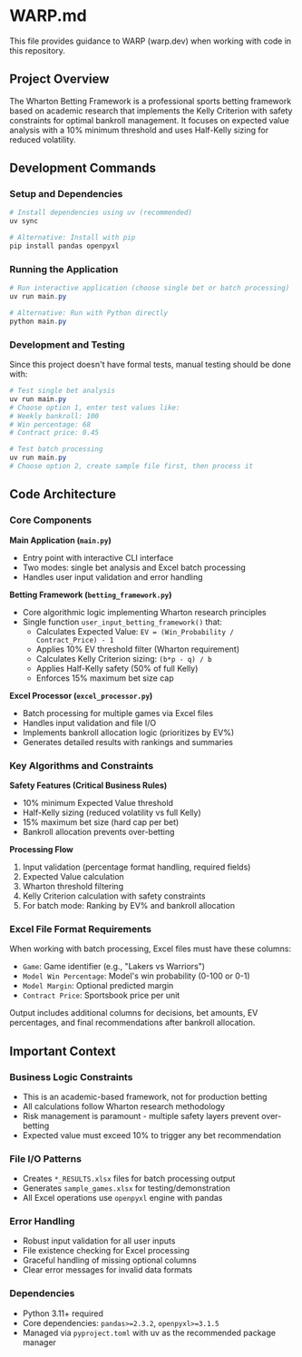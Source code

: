 # WARP.md

This file provides guidance to WARP (warp.dev) when working with code in this repository.

## Project Overview

The Wharton Betting Framework is a professional sports betting framework based on academic research that implements the Kelly Criterion with safety constraints for optimal bankroll management. It focuses on expected value analysis with a 10% minimum threshold and uses Half-Kelly sizing for reduced volatility.

## Development Commands

### Setup and Dependencies
```powershell
# Install dependencies using uv (recommended)
uv sync

# Alternative: Install with pip
pip install pandas openpyxl
```

### Running the Application
```powershell
# Run interactive application (choose single bet or batch processing)
uv run main.py

# Alternative: Run with Python directly
python main.py
```

### Development and Testing
Since this project doesn't have formal tests, manual testing should be done with:
```powershell
# Test single bet analysis
uv run main.py
# Choose option 1, enter test values like:
# Weekly bankroll: 100
# Win percentage: 68
# Contract price: 0.45

# Test batch processing 
uv run main.py
# Choose option 2, create sample file first, then process it
```

## Code Architecture

### Core Components

**Main Application (`main.py`)**
- Entry point with interactive CLI interface
- Two modes: single bet analysis and Excel batch processing
- Handles user input validation and error handling

**Betting Framework (`betting_framework.py`)**
- Core algorithmic logic implementing Wharton research principles
- Single function `user_input_betting_framework()` that:
  - Calculates Expected Value: `EV = (Win_Probability / Contract_Price) - 1`
  - Applies 10% EV threshold filter (Wharton requirement)
  - Calculates Kelly Criterion sizing: `(b*p - q) / b`
  - Applies Half-Kelly safety (50% of full Kelly)
  - Enforces 15% maximum bet size cap

**Excel Processor (`excel_processor.py`)**
- Batch processing for multiple games via Excel files
- Handles input validation and file I/O
- Implements bankroll allocation logic (prioritizes by EV%)
- Generates detailed results with rankings and summaries

### Key Algorithms and Constraints

**Safety Features (Critical Business Rules)**
- 10% minimum Expected Value threshold
- Half-Kelly sizing (reduced volatility vs full Kelly)
- 15% maximum bet size (hard cap per bet)
- Bankroll allocation prevents over-betting

**Processing Flow**
1. Input validation (percentage format handling, required fields)
2. Expected Value calculation
3. Wharton threshold filtering
4. Kelly Criterion calculation with safety constraints
5. For batch mode: Ranking by EV% and bankroll allocation

### Excel File Format Requirements

When working with batch processing, Excel files must have these columns:
- `Game`: Game identifier (e.g., "Lakers vs Warriors")  
- `Model Win Percentage`: Model's win probability (0-100 or 0-1)
- `Model Margin`: Optional predicted margin
- `Contract Price`: Sportsbook price per unit

Output includes additional columns for decisions, bet amounts, EV percentages, and final recommendations after bankroll allocation.

## Important Context

### Business Logic Constraints
- This is an academic-based framework, not for production betting
- All calculations follow Wharton research methodology
- Risk management is paramount - multiple safety layers prevent over-betting
- Expected value must exceed 10% to trigger any bet recommendation

### File I/O Patterns
- Creates `*_RESULTS.xlsx` files for batch processing output
- Generates `sample_games.xlsx` for testing/demonstration
- All Excel operations use `openpyxl` engine with pandas

### Error Handling
- Robust input validation for all user inputs
- File existence checking for Excel processing
- Graceful handling of missing optional columns
- Clear error messages for invalid data formats

### Dependencies
- Python 3.11+ required
- Core dependencies: `pandas>=2.3.2`, `openpyxl>=3.1.5`
- Managed via `pyproject.toml` with uv as the recommended package manager